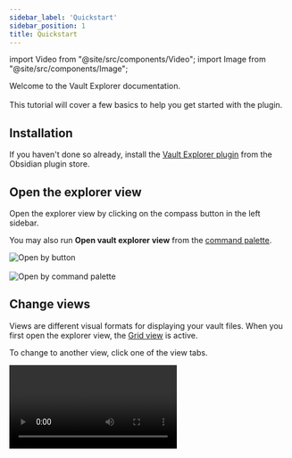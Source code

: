 ```yaml
---
sidebar_label: 'Quickstart'
sidebar_position: 1
title: Quickstart
---
```


import Video from "@site/src/components/Video";
import Image from "@site/src/components/Image";

<span className="large-text">Welcome to the Vault Explorer documentation.</span>
<br/>
<br/>
This tutorial will cover a few basics to help you get started with the plugin.

## Installation
If you haven't done so already, install the [Vault Explorer plugin](https://obsidian.md/plugins?id=vault-explorer) from the Obsidian plugin store.

## Open the explorer view

Open the explorer view by clicking on the compass button in the left sidebar.

You may also run **Open vault explorer view** from the [command palette](https://help.obsidian.md/Plugins/Command+palette).

<Image src="img/open-by-button.png" alt="Open by button" maxWidth="300px"/>

<br/>
<br/>

<Image src="img/open-by-command-palette.png" alt="Open by command palette" maxWidth="600px"/>

## Change views

Views are different visual formats for displaying your vault files. When you first open the explorer view, the [Grid view](/docs/views/grid) is active.

To change to another view, click one of the view tabs.

<Video name="view-tabs.mov" maxWidth="500px"/>

<br/>
<br/>

## Reorder view tabs

To reorder the view tabs, drag one tab and drop it onto another tab.

<Video name="view-tabs-reorder.mov" maxWidth="500px"/>

## Filter by favorites

Filters allow you to control what is displayed in a view.

The [favorite filter](/docs/filters/favorite-filter) allows you to only display notes that contain a favorite property with a value of **true**.

Let's choose a property to use with the favorite filter.

1. Open the plugin settings by clicking the gear icon in the upper right corner
2. Scroll down to the **Built-in Properties** section
3. Find the **Favorite property** setting
4. Click the dropdown and change the value from **Select a property** to the property that you want to use

If no properties are listed, please add a [checkbox property](https://help.obsidian.md/Editing+and+formatting/Properties) to one of your notes. This property will then appear in the dropdown list.

<Video name="favorite-filter-1.mov"/>

<br/>
<br/>

Now go to back to the explorer view, and click the favorites checkbox. The view will only display notes that have the selected favorite property with a value of **true**.

:::info
The favorite filter is applied on top of other filters such as the timestamp filter or the custom filter.
:::

<br/>

<Video name="favorite-filter-2.mov"/>


## Add a custom filter group

The [custom filter](/docs/filters/custom-filter) gives you granular control over what is displayed in a view. The custom filter is organized into filter groups and filter rules. A filter group can have many filter rules.

:::note
The creation of this note is arbitrary. It is only used to showcase the custom filter feature.
:::

Start by creating a note. Add a **tags** property with a **test** tag.


<Video name="custom-filter-1.mov"/>

<br/>
<br/>

Now add a filter group.

1. Click the button with 3 vertical dots (Change custom filter)

<Image src="img/open-custom-filter.png" alt="Open custom filter" maxWidth="400px"/>


2. Click the button on the left with a plus (Add filter group)

<Image src="img/add-filter-group.png" alt="Add filter group" maxWidth="400px"/>

<br/>
<br/>

You will see that a filter rule was added when the filter group was added.

Let's configure this rule.

1. Click the property type dropdown. Change it from **text** to **list**

<Image src="img/property-type.png" alt="Property type dropdown" maxWidth="350px"/>

2. Then, click the property name dropdown. Change it from **select a property** to **tags**

<Image src="img/property-name.png" alt="Property name dropdown" maxWidth="350px"/>

3. Enter **test** into the input field. You do not need to include a hash mark `#`.

<Image src="img/property-value.png" alt="Property value input" maxWidth="350px"/>

4. Finally, click outside of the modal.

<br/>

Click the filter group to enable it. With the filter group enabled, you will only see notes that have a **tags** property containing a **test** tag.

Click the filter group again to disable it.

<Video name="custom-filter-2.mov" maxWidth="500px"/>

## Switch between filter groups

Now let's add a few more filter groups.

1. Click the button with 3 vertical dots (Change custom filter)
2. Click the button on the left with a plus (Add filter group) a few times
3. Click outside of the modal

Now click on a group to enable it. Any other active group will be disabled.

<br/>

<Video name="filter-groups-switch.mov"/>

## Reorder filter groups

To reorder filter groups, drag one group and drop it onto another group.

<Video name="filter-group-reorder-1.mov" maxWidth="500px"/>

<br/>
<br/>

You may also reorder filter groups from within the custom filter modal.

<Video name="filter-group-reorder-2.mov" maxWidth="500px"/>


## Set a filter group as sticky

A sticky group is a group that remains enabled even when another group becomes enabled.

Let's set our filter group as a sticky group.

1. Hold `ctrl` (Windows/Linux) or `cmd` (Mac)
2. Click the first group to set it as a sticky group

Now click other groups to see that the sticky group remains enabled.

<Video name="sticky-filter-group-1.mov" maxWidth="400px"/>

## Set a filter group as normal

Now let's set the sticky filter group as a normal group.

1. Hold `ctrl` (Windows/Linux) or `cmd` (Mac)
2. Click the sticky group to set it as a normal group

<Video name="sticky-filter-group-2.mov" maxWidth="400px"/>

## Congratulations

Congratulations! You have just learned the basics of using the Vault Explorer plugin.

## What's next?
- Learn more about [custom filter rules](/docs/filters/custom-filter#filter-rules)
- Learn about [Premium](/docs/premium)